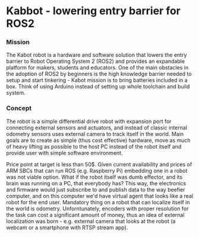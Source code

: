 # Kabbot - lowering entry barrier for ROS2

### Mission
The Kabot robot is a hardware and software solution that lowers the entry barrier to Robot Operating System 2 (ROS2) and provides an expandable platform for makers, students and educators. One of the main obstacles in the adoption of ROS2 by beginners is the high knowledge barrier needed to setup and start tinkering - Kabot mission is to bring batteries included in a box. Think of using Arduino instead of setting up whole toolchain and build system.

### Concept
The robot is a simple differential drive robot with expansion port for connecting external sensors and actuators, and instead of classic internal odometry sensors uses external camera to track itself in the world. Main goals are to create as simple (thus cost effective) hardware, move as much of heavy lifting as possible to the host PC instead of the robot itself and provide user with simple software environment.

Price point at target is less than 50$. Given current availability and prices of ARM SBCs that can run ROS (e.g. Raspberry Pi) embedding one in a robot was not viable option. What if the robot itself was dumb effector, and its brain was running on a PC, that everybody has? This way, the electronics and firmware would just subscribe to and publish data to the way beefier computer, and on this computer we'd have virtual agent that looks like a real robot for the end user. Mandatory thing on a robot that can localize itself in the world is odometry. Unforntunately, encoders with proper resolution for the task can cost a significant amount of money, thus an idea of external localization was born - e.g. external camera that looks at the robot (a webcam or a smartphone with RTSP stream app).
